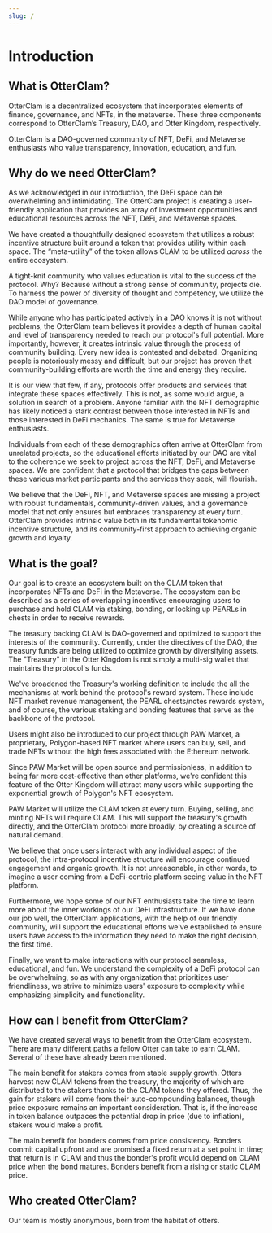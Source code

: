 ```yaml
---
slug: /
---
```


# Introduction

## What is OtterClam?

OtterClam is a decentralized ecosystem that incorporates elements of finance, governance, and NFTs, in the metaverse. These three components correspond to OtterClam’s Treasury, DAO, and Otter Kingdom, respectively.

OtterClam is a DAO-governed community of NFT, DeFi, and Metaverse enthusiasts who value transparency, innovation, education, and fun.&#x20;

## Why do we need OtterClam?

As we acknowledged in our introduction, the DeFi space can be overwhelming and intimidating. The OtterClam project is creating a user-friendly application that provides an array of investment opportunities and educational resources across the NFT, DeFi, and Metaverse spaces.&#x20;

We have created a thoughtfully designed ecosystem that utilizes a robust incentive structure built around a token that provides utility within each space. The “meta-utility” of the token allows CLAM to be utilized _across_ the entire ecosystem. &#x20;

A tight-knit community who values education is vital to the success of the protocol. Why? Because without a strong sense of community, projects die. To harness the power of diversity of thought and competency, we utilize the DAO model of governance.&#x20;

While anyone who has participated actively in a DAO knows it is not without problems, the OtterClam team believes it provides a depth of human capital and level of transparency needed to reach our protocol's full potential. More importantly, however, it creates intrinsic value through the process of community building. Every new idea is contested and debated. Organizing people is notoriously messy and difficult, but our project has proven that community-building efforts are worth the time and energy they require.&#x20;

It is our view that few, if any, protocols offer products and services that integrate these spaces effectively. This is not, as some would argue, a solution in search of a problem. Anyone familiar with the NFT demographic has likely noticed a stark contrast between those interested in NFTs and those interested in DeFi mechanics. The same is true for Metaverse enthusiasts.&#x20;

Individuals from each of these demographics often arrive at OtterClam from unrelated projects, so the educational efforts initiated by our DAO are vital to the coherence we seek to project across the NFT, DeFi, and Metaverse spaces. We are confident that a protocol that bridges the gaps between these various market participants and the services they seek, will flourish.&#x20;

We believe that the DeFi, NFT, and Metaverse spaces are missing a project with robust fundamentals, community-driven values, and a governance model that not only ensures but embraces transparency at every turn. OtterClam provides intrinsic value both in its fundamental tokenomic incentive structure, and its community-first approach to achieving organic growth and loyalty.&#x20;

## What is the goal?

Our goal is to create an ecosystem built on the CLAM token that incorporates NFTs and DeFi in the Metaverse. The ecosystem can be described as a series of overlapping incentives encouraging users to purchase and hold CLAM via staking, bonding, or locking up PEARLs in chests in order to receive rewards.

&#x20;The treasury backing CLAM is DAO-governed and optimized to support the interests of the community. Currently, under the directives of the DAO, the treasury funds are being utilized to optimize growth by diversifying assets. The "Treasury" in the Otter Kingdom is not simply a multi-sig wallet that maintains the protocol's funds.&#x20;

We've broadened the Treasury's working definition to include the all the mechanisms at work behind the protocol's reward system. These include NFT market revenue management, the PEARL chests/notes rewards system, and of course, the various staking and bonding features that serve as the backbone of the protocol.

Users might also be introduced to our project through PAW Market, a proprietary, Polygon-based NFT market where users can buy, sell, and trade NFTs without the high fees associated with the Ethereum network.&#x20;

Since PAW Market will be open source and permissionless, in addition to being far more cost-effective than other platforms, we're confident this feature of the Otter Kingdom will attract many users while supporting the exponential growth of Polygon's NFT ecosystem.&#x20;

PAW Market will utilize the CLAM token at every turn. Buying, selling, and minting NFTs will require CLAM. This will support the treasury's growth directly, and the OtterClam protocol more broadly, by creating a source of natural demand.&#x20;

We believe that once users interact with any individual aspect of the protocol, the intra-protocol incentive structure will encourage continued engagement and organic growth. It is not unreasonable, in other words, to imagine a user coming from a DeFi-centric platform seeing value in the NFT platform.

&#x20;Furthermore, we hope some of our NFT enthusiasts take the time to learn more about the inner workings of our DeFi infrastructure. If we have done our job well, the OtterClam applications, with the help of our friendly community, will support the educational efforts we've established to ensure users have access to the information they need to make the right decision, the first time.

Finally, we want to make interactions with our protocol seamless, educational, and fun. We understand the complexity of a DeFi protocol can be overwhelming, so as with any organization that prioritizes user friendliness, we strive to minimize users' exposure to complexity while emphasizing simplicity and functionality.&#x20;

## How can I benefit from OtterClam?

We have created several ways to benefit from the OtterClam ecosystem. There are many different paths a fellow Otter can take to earn CLAM. Several of these have already been mentioned.

The main benefit for stakers comes from stable supply growth. Otters harvest new CLAM tokens from the treasury, the majority of which are distributed to the stakers thanks to the CLAM tokens they offered. Thus, the gain for stakers will come from their auto-compounding balances, though price exposure remains an important consideration. That is, if the increase in token balance outpaces the potential drop in price (due to inflation), stakers would make a profit.

The main benefit for bonders comes from price consistency. Bonders commit capital upfront and are promised a fixed return at a set point in time; that return is in CLAM and thus the bonder's profit would depend on CLAM price when the bond matures. Bonders benefit from a rising or static CLAM price.

## Who created OtterClam?

Our team is mostly anonymous, born from the habitat of otters.&#x20;
